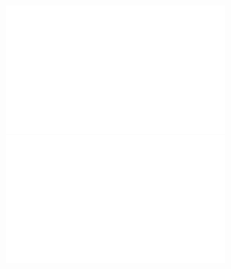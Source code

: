 <!-- ### Hi there 👋 -->

<div align="center">

[![overview](https://github.com/belal-bh/belal-bh/blob/master/generated/overview.svg)](https://github.com/belal-bh)
[![languages](https://github.com/belal-bh/belal-bh/blob/master/generated/languages.svg)](https://github.com/belal-bh?tab=repositories&q=&type=public&language=&sort=stargazers)

</div>

<!--
**belal-bh/belal-bh** is a ✨ _special_ ✨ repository because its `README.md` (this file) appears on your GitHub profile.

Here are some ideas to get you started:

- 🔭 I’m currently working on ...
- 🌱 I’m currently learning ...
- 👯 I’m looking to collaborate on ...
- 🤔 I’m looking for help with ...
- 💬 Ask me about ...
- 📫 How to reach me: ...
- 😄 Pronouns: ...
- ⚡ Fun fact: ...
-->
